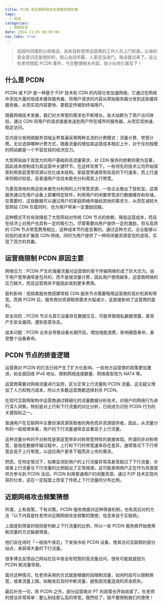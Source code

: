 ```yaml
---
title: PCDN 和近期网络攻击频繁的那些事
tags:
  - 攻击
categories:
  - 网络安全
date: 2024-11-05 00:00:00
nav_tabs: true
---
```


> 前段时间接到父母电话，说有自称宽带运营商的工作人员上门检查。父母的安全意识还是很好的，担心会动手脚，人家还没进门，电话就过来了。这让杜老师想起 PCDN 事件，今日整理相关内容，给小伙伴们普及下！

<!-- more -->

## 什么是 PCDN

PCDN 或 P2P 是一种基于 P2P 技术和 CDN 的内容分发加速网络。它通过在网络中添加大量的低成本缓存服务器，将用户请求的内容从原始服务器分发到这些缓存服务器，从而实现内容更快、更稳定传输到终端用户。

随着网络技术发展，我们对大带宽的需求也不断增长。各大站群为了用户访问体验，通过 CDN 将用户的请求直接发送到用户所在城市的服务器，从而实现快速、稳定访问。

在内容分发网络服务领域业界普遍采用两种主流的计费模式：流量计费、带宽计费。无论选择哪种计费方式，随着流量的增加其运营成本相应上升，对于任何规模的网站都是一个不容忽视的经济压力。

大型网站由于其庞大的用户基础和高流量需求，对 CDN 服务的依赖则更为显著，因此成本控制成为其运营中关键环节。在这样背景下，一些领先的技术公司开始探索利用家庭宽带资源以优化成本结构。家庭宽带通常有较高的下行速率，而上行速率则相对较低，且普通用户往往未能充分利用其上行带宽。

为更高效地利用这些未被充分利用的上行带宽资源，一些企业推出了挂机宝。这类服务通过在用户设备上部署特定软件，利用用户的闲置带宽进行数据缓存和存储。在需要时，这些数据可以通过用户的家庭网络传输给其他的需求方，从而在减轻大型网站 CDN 负载同时，也为用户带来一定激励回报。

这种模式不仅有效降低了大型网站对传统 CDN 节点的依赖，降低运营成本，而且在经济上对用户也具有一定的吸引力。尽管需要向用户提供一定的激励，但与高昂的 CDN 节点带宽费用相比，这种成本节约是显著的。通过这种方式，企业能够以较低的成本扩展其 CDN 网络，同时为用户提供了一种将闲置资源变现的途径，实现了双方的共赢。

## 运营商限制 PCDN 原因主要

网络压力：PCDN 产生的海量流量对运营商的骨干传输网络形成了巨大压力。由于用户宽带通常是包月的，而不是按流量计费，因此用户使用越多，运营商网络的压力越大，而且运营商并不能因此收到更多费用。

盈利影响：视频类服务商搭建常规 CDN 服务节点需要租用运营商的高价机房和带宽。而用 PCDN 后，服务商对资源租用需求大幅减少，这直接影响了运营商的盈利。

安全风险：PCDN 节点与其它设备存在数据交互，可能导致隐私数据泄露，甚至产生安全漏洞，遭到恶意攻击。

成本问题：PCDN 业务会导致设备长期开启，增加电能浪费，影响硬盘寿命，甚至整个设备寿命。

## PCDN 节点的排查逻辑

运营商对 PCDN 的打击已经产生了扩大化影响。一些地方运营商的政策更加激进，如全面回收 IPv6 地址、限制网络连接数量、网络类型改为 NAT4 等。

运营商需要对网络流量进行监控，区分正常上行流量和 PCDN 流量。这无疑又增加了人力和物力成本，所以大多数运营商都选择封杀 PCDN。

在现代互联网架构中运营商通过精细化的流量数据分析技术，对用户的网络行为进行深入洞察。特别是对上行和下行流量的对比分析，已经成为识别 PCDN 行为的关键指标之一。

普通用户在互联网中主要扮演资源获取者的角色而非资源提供者。因此，从流量分布的一般规律来看，用户的下行流量通常会显著高于上行流量。

这种流量分布的不对称性是家庭宽带非对称带宽特性的直接体现。所谓的非对称带宽，是指在数据传输过程中，上行和下行的带宽速率存在差异，通常情况下下行带宽会高于上行带宽，以适应用户更多下载而非上传的需求。

然而，在特定情况下，如果监测到用户的上行流量异常高甚至超过了下行流量，亦或者上行流量与下行流量的比例超出了正常阈值，这可能表明用户正在作为资源提供方参与到 PCDN 活动。PCDN 利用普通用户的闲置资源，通过 P2P 技术实现内容的分发，这在一定程度上改变了传统上下行流量的分布比例。

## 近期网络攻击频繁猜想

所谓，上有政策，下有对策。PCDN 服务商面对这种筛查机制，也有其应对的方法「以下内容是杜老师对近期网络攻击频繁的猜想，信息来自于互联网」

上面提到筛查的规则是判断上下行流量的比例，所以一些 PCDN 服务商开始使用刷流量的方式躲避筛查。

他们会在闲时「一般指午夜后」下发指令给 PCDN 设备，使其访问互联网的部分站点，来获得大量的下行流量。

很多博主反馈自己网站在后半夜会有短暂的高流量访问，很有可能就是因为 PCDN 刷流量导致。

面对这种情况，杜老师采用的方式就是根据时段限制流量，如闲时段可以限制带宽，或者流量上限。如触发后及时中断流量，避免因流量造成的资金损失。

最后补充一句，除 PCDN 之外，部分运营商对 PT 的政策也开始收紧了。杜老师的想法非常简单：要么别给那么高的带宽，既然给了，就不要限制我们的使用！